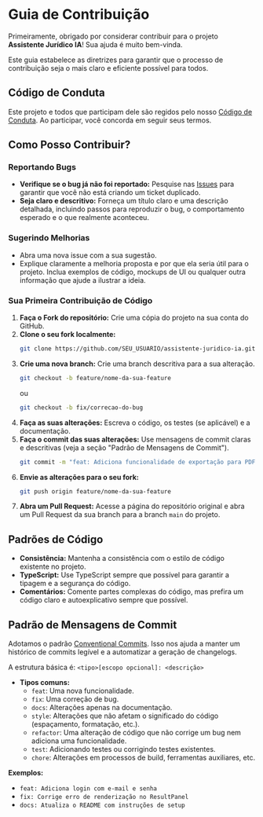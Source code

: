 # Guia de Contribuição

Primeiramente, obrigado por considerar contribuir para o projeto **Assistente Jurídico IA**! Sua ajuda é muito bem-vinda.

Este guia estabelece as diretrizes para garantir que o processo de contribuição seja o mais claro e eficiente possível para todos.

## Código de Conduta

Este projeto e todos que participam dele são regidos pelo nosso [Código de Conduta](CODE_OF_CONDUCT.md). Ao participar, você concorda em seguir seus termos.

## Como Posso Contribuir?

### Reportando Bugs

-   **Verifique se o bug já não foi reportado:** Pesquise nas [Issues](https://github.com/usuario/repositorio/issues) para garantir que você não está criando um ticket duplicado.
-   **Seja claro e descritivo:** Forneça um título claro e uma descrição detalhada, incluindo passos para reproduzir o bug, o comportamento esperado e o que realmente aconteceu.

### Sugerindo Melhorias

-   Abra uma nova issue com a sua sugestão.
-   Explique claramente a melhoria proposta e por que ela seria útil para o projeto. Inclua exemplos de código, mockups de UI ou qualquer outra informação que ajude a ilustrar a ideia.

### Sua Primeira Contribuição de Código

1.  **Faça o Fork do repositório:** Crie uma cópia do projeto na sua conta do GitHub.
2.  **Clone o seu fork localmente:**
    ```bash
    git clone https://github.com/SEU_USUARIO/assistente-juridico-ia.git
    ```
3.  **Crie uma nova branch:** Crie uma branch descritiva para a sua alteração.
    ```bash
    git checkout -b feature/nome-da-sua-feature
    ```
    ou
    ```bash
    git checkout -b fix/correcao-do-bug
    ```
4.  **Faça as suas alterações:** Escreva o código, os testes (se aplicável) e a documentação.
5.  **Faça o commit das suas alterações:** Use mensagens de commit claras e descritivas (veja a seção "Padrão de Mensagens de Commit").
    ```bash
    git commit -m "feat: Adiciona funcionalidade de exportação para PDF"
    ```
6.  **Envie as alterações para o seu fork:**
    ```bash
    git push origin feature/nome-da-sua-feature
    ```
7.  **Abra um Pull Request:** Acesse a página do repositório original e abra um Pull Request da sua branch para a branch `main` do projeto.

## Padrões de Código

-   **Consistência:** Mantenha a consistência com o estilo de código existente no projeto.
-   **TypeScript:** Use TypeScript sempre que possível para garantir a tipagem e a segurança do código.
-   **Comentários:** Comente partes complexas do código, mas prefira um código claro e autoexplicativo sempre que possível.

## Padrão de Mensagens de Commit

Adotamos o padrão [Conventional Commits](https://www.conventionalcommits.org/en/v1.0.0/). Isso nos ajuda a manter um histórico de commits legível e a automatizar a geração de changelogs.

A estrutura básica é: `<tipo>[escopo opcional]: <descrição>`

-   **Tipos comuns:**
    -   `feat`: Uma nova funcionalidade.
    -   `fix`: Uma correção de bug.
    -   `docs`: Alterações apenas na documentação.
    -   `style`: Alterações que não afetam o significado do código (espaçamento, formatação, etc.).
    -   `refactor`: Uma alteração de código que não corrige um bug nem adiciona uma funcionalidade.
    -   `test`: Adicionando testes ou corrigindo testes existentes.
    -   `chore`: Alterações em processos de build, ferramentas auxiliares, etc.

**Exemplos:**
-   `feat: Adiciona login com e-mail e senha`
-   `fix: Corrige erro de renderização no ResultPanel`
-   `docs: Atualiza o README com instruções de setup`
